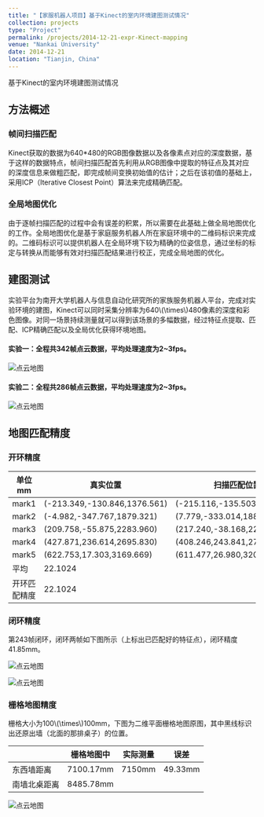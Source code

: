 ```yaml
---
title: "【家服机器人项目】基于Kinect的室内环境建图测试情况"
collection: projects
type: "Project"
permalink: /projects/2014-12-21-expr-Kinect-mapping
venue: "Nankai University"
date: 2014-12-21
location: "Tianjin, China"
---
```


基于Kinect的室内环境建图测试情况

## 方法概述

### 帧间扫描匹配

Kinect获取的数据为640*480的RGB图像数据以及各像素点对应的深度数据，基于这样的数据特点，帧间扫描匹配首先利用从RGB图像中提取的特征点及其对应的深度信息来做粗匹配，即完成帧间变换初始值的估计；之后在该初值的基础上，采用ICP（Iterative Closest Point）算法来完成精确匹配。

### 全局地图优化

由于逐帧扫描匹配的过程中会有误差的积累，所以需要在此基础上做全局地图优化的工作。全局地图优化是基于家庭服务机器人所在家庭环境中的二维码标识来完成的。二维码标识可以提供机器人在全局环境下较为精确的位姿信息，通过坐标的标定与转换从而能够有效对扫描匹配结果进行校正，完成全局地图的优化。

## 建图测试

实验平台为南开大学机器人与信息自动化研究所的家族服务机器人平台，完成对实验环境的建图，Kinect可以同时采集分辨率为640\\(\times\\)480像素的深度和彩色图像。对同一场景持续测量就可以得到该场景的多幅数据，经过特征点提取、匹配、ICP精确匹配以及全局优化获得环境地图。

#### 实验一：全程共342帧点云数据，平均处理速度为2~3fps。

![点云地图](https://sunqinxuan.github.io/images/project-2014-12-21-img1.PNG)

#### 实验二：全程共286帧点云数据，平均处理速度为2~3fps。

![点云地图](https://sunqinxuan.github.io/images/project-2014-12-21-img2.JPG)

## 地图匹配精度

### 开环精度

| 单位mm       | 真实位置                     | 扫描匹配位置                 | 误差   |
| ------------ | ---------------------------- | ---------------------------- | ------ |
| mark1        | (-213.349,-130.846,1376.561) | (-215.116,-135.503,1366.638) | 11.103 |
| mark2        | (-4.982,-347.767,1879.321)   | (7.779,-333.014,1888.971)    | 21.763 |
| mark3        | (209.758,-55.875,2283.960)   | (217.240,-38.168,2277.944)   | 20.142 |
| mark4        | (427.871,236.614,2695.830)   | (408.246,243.841,2703.902)   | 22.418 |
| mark5        | (622.753,17.303,3169.669)    | (611.477,26.980,3201.453)    | 35.086 |
| 平均         | 22.1024                      |                              |        |
| 开环匹配精度 | 22.1024                      |                              |        |

### 闭环精度

第243帧闭环，闭环两帧如下图所示（上标出已匹配好的特征点），闭环精度41.85mm。

![点云地图](https://sunqinxuan.github.io/images/project-2014-12-21-img3.jpg)

![点云地图](https://sunqinxuan.github.io/images/project-2014-12-21-img4.jpg)

### 栅格地图精度

栅格大小为100\\(\times\\)100mm，下图为二维平面栅格地图原图，其中黑线标识出还原出墙（北面的那排桌子）的位置。

|              | 栅格地图中 | 实际测量 | 误差    |
| ------------ | ---------- | -------- | ------- |
| 东西墙距离   | 7100.17mm  | 7150mm   | 49.33mm |
| 南墙北桌距离 | 8485.78mm  |          |         |

![点云地图](https://sunqinxuan.github.io/images/project-2014-12-21-img5.jpg)



